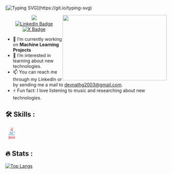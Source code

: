  [![Typing SVG](https://readme-typing-svg.demolab.com?font=Fira+Code&duration=3250&pause=250&color=0CF6F7&random=false&width=435&lines=%F0%9F%91%8B+Hey+There+!!+I'm+Devnath+G+;Welcome+to+my+Profile+!)](https://git.io/typing-svg)

  <div id="header" align="center">
  <img src="https://media.giphy.com/media/M9gbBd9nbDrOTu1Mqx/giphy.gif" width="100"/><img src="https://media.giphy.com/media/dWesBcTLavkZuG35MI/giphy.gif" width="325" height="205" align="right"/>
  </div>
  <div id="badges" align="center">
  <a href="your-linkedin-URL">
    <img src="https://img.shields.io/badge/LinkedIn-blue?style=for-the-badge&logo=linkedin&logoColor=white" alt="LinkedIn Badge"/>
  </a>
  <a href="your-twitter-URL">
    <img src="https://img.shields.io/badge/X-black?style=for-the-badge&logo=X&logoColor=white" alt="X Badge"/>
  </a>
  </div>
  
  

  - 🔭 I’m currently working on **Machine Learning Projects**
  - 👀 I’m interested in learning about new technologies.
  - 📫 You can reach me through my LinkedIn or by sending me a mail to devnathg2003@gmail.com.
  - ⚡ Fun fact: I love listening to music and researching about new technologies.


## 🛠️ Skills : 

<div>
  <img src="https://github.com/devicons/devicon/blob/master/icons/java/java-original-wordmark.svg" title="Java" alt="Java" width="40" height="40"/>&nbsp;  
</div>


## 🔥 Stats :

[![Top Langs](https://github-readme-stats.vercel.app/api/top-langs/?username=devnath-g&layout=compact&theme=vision-friendly-dark)](https://github.com/anuraghazra/github-readme-stats)


<!---
Devnath-G/Devnath-G is a ✨ special ✨ repository because its `README.md` (this file) appears on your GitHub profile.
You can click the Preview link to take a look at your changes.
--->
